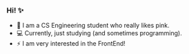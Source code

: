 ### Hi! ✨

- 🌸 I am a CS Engineering student who really likes pink. 
- 💻 Currently, just studying (and sometimes programming).
- ⚡ I am very interested in the FrontEnd!

<!--
**Valnhe/Valnhe** is a ✨ _special_ ✨ repository because its `README.md` (this file) appears on your GitHub profile.

Here are some ideas to get you started:

- 🔭 I’m currently working on ...
- 🌱 I’m currently learning ...
- 👯 I’m looking to collaborate on ...
- 🤔 I’m looking for help with ...
- 💬 Ask me about ...
- 📫 How to reach me: ...
- 😄 Pronouns: ...
- ⚡ Fun fact: ...
-->
